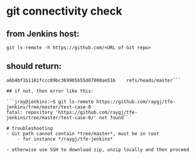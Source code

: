 # git connectivity check

## from Jenkins host:

`git ls-remote -h https://github.com/<URL of Git repo>`

## should return:

```jray@jenkins:~$ git ls-remote -h https://github.com/raygj/tfe-jenkins/
a6b4bf1b1181fccc89bc369905b55d07008ae516	refs/heads/master```

## if not, then error like this:

```jray@jenkins:~$ git ls-remote https://github.com/raygj/tfe-jenkins/tree/master/test-case-0
fatal: repository 'https://github.com/raygj/tfe-jenkins/tree/master/test-case-0/' not found```

# troubleshooting
- Git path cannot contain *tree/master*, must be in root
	- for instance */raygj/tfe-jenkins*

- otherwise use SSH to download zip, unzip locally and then proceed